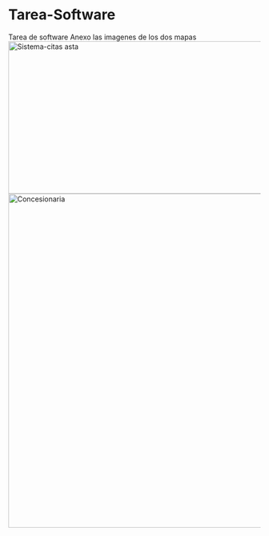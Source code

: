 # Tarea-Software
Tarea de software
Anexo las imagenes de los dos mapas 
<img width="737" height="304" alt="Sistema-citas asta" src="https://github.com/user-attachments/assets/edea902c-eef3-4484-8708-f89c0f4a4182" />
<img width="900" height="666" alt="Concesionaria " src="https://github.com/user-attachments/assets/b021763a-5a25-4782-9b83-052247a8579d" />

